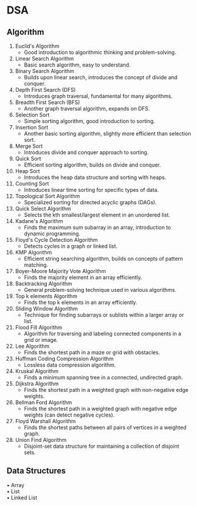 # DSA
## Algorithm
1. Euclid's Algorithm
   - Good introduction to algorithmic thinking and problem-solving.
2. Linear Search Algorithm
   - Basic search algorithm, easy to understand.
3. Binary Search Algorithm
   - Builds upon linear search, introduces the concept of divide and conquer.
4. Depth First Search (DFS)
   - Introduces graph traversal, fundamental for many algorithms.
5. Breadth First Search (BFS)
   - Another graph traversal algorithm, expands on DFS.
6. Selection Sort
   - Simple sorting algorithm, good introduction to sorting.
7. Insertion Sort
   - Another basic sorting algorithm, slightly more efficient than selection sort.
8. Merge Sort
   - Introduces divide and conquer approach to sorting.
9. Quick Sort
   - Efficient sorting algorithm, builds on divide and conquer.
10. Heap Sort
    - Introduces the heap data structure and sorting with heaps.
11. Counting Sort
    - Introduces linear time sorting for specific types of data.
12. Topological Sort Algorithm
    - Specialized sorting for directed acyclic graphs (DAGs).
13. Quick Select Algorithm
    - Selects the kth smallest/largest element in an unordered list.
14. Kadane's Algorithm
    - Finds the maximum sum subarray in an array, introduction to dynamic programming.
15. Floyd's Cycle Detection Algorithm
    - Detects cycles in a graph or linked list.
16. KMP Algorithm
    - Efficient string searching algorithm, builds on concepts of pattern matching.
17. Boyer-Moore Majority Vote Algorithm
    - Finds the majority element in an array efficiently.
18. Backtracking Algorithm
    - General problem-solving technique used in various algorithms.
19. Top k elements Algorithm
    - Finds the top k elements in an array efficiently.
20. Sliding Window Algorithm
    - Technique for finding subarrays or sublists within a larger array or list.
21. Flood Fill Algorithm
    - Algorithm for traversing and labeling connected components in a grid or image.
22. Lee Algorithm
    - Finds the shortest path in a maze or grid with obstacles.
23. Huffman Coding Compression Algorithm
    - Lossless data compression algorithm.
24. Kruskal Algorithm
    - Finds a minimum spanning tree in a connected, undirected graph.
25. Dijkstra Algorithm
    - Finds the shortest path in a weighted graph with non-negative edge weights.
26. Bellman Ford Algorithm
    - Finds the shortest path in a weighted graph with negative edge weights (can detect negative cycles).
27. Floyd Warshall Algorithm
    - Finds the shortest paths between all pairs of vertices in a weighted graph.
28. Union Find Algorithm
    - Disjoint-set data structure for maintaining a collection of disjoint sets.

## Data Structures
•	Array \
•	List \
•	Linked List
